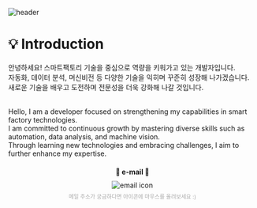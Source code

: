 ![header](https://capsule-render.vercel.app/api?type=waving&height=200&text=HYEEUN&fontAlign=70&fontAlignY=40&color=gradient&customColorList=FFB6C1,D87093)

# :bulb: Introduction

안녕하세요! 스마트팩토리 기술을 중심으로 역량을 키워가고 있는 개발자입니다. <br>
자동화, 데이터 분석, 머신비전 등 다양한 기술을 익히며 꾸준히 성장해 나가겠습니다. <br>
새로운 기술을 배우고 도전하며 전문성을 더욱 강화해 나갈 것입니다. <br>
<br>

Hello, I am a developer focused on strengthening my capabilities in smart factory technologies. <br>
I am committed to continuous growth by mastering diverse skills such as automation, data analysis, and machine vision. <br>
Through learning new technologies and embracing challenges, I aim to further enhance my expertise. <br>

<div align="center">
  <h4 style="margin-bottom: 10px;">📧 e-mail 📧</h4>
  <img 
    src="https://img.icons8.com/ios-glyphs/30/da3e91/new-post.png" 
    alt="email icon" 
    title="gpdms7353@naver.com" 
    style="pointer-events: none; cursor: default;"
  />
  <div style="font-size: 11px; color: #aaa; margin-top: 6px;">
    메일 주소가 궁금하다면 아이콘에 마우스를 올려보세요 :)
  </div>
</div>











<!--
**hyeeun619/hyeeun619** is a ✨ _special_ ✨ repository because its `README.md` (this file) appears on your GitHub profile.

Here are some ideas to get you started:

- 🔭 I’m currently working on ...
- 🌱 I’m currently learning ...
- 👯 I’m looking to collaborate on ...
- 🤔 I’m looking for help with ...
- 💬 Ask me about ...
- 📫 How to reach me: ...
- 😄 Pronouns: ...
- ⚡ Fun fact: ...
-->

